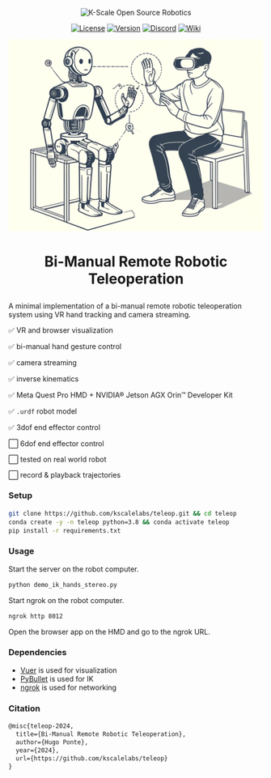 <p align="center">
  <picture>
    <img alt="K-Scale Open Source Robotics" src="https://media.kscale.dev/kscale-open-source-header.png" style="max-width: 100%;">
  </picture>
</p>

<div align="center">

[![License](https://img.shields.io/badge/license-MIT-green)](https://github.com/kscalelabs/onshape/blob/main/LICENSE)
[![Version](https://img.shields.io/pypi/v/kscale-onshape-library)](https://pypi.org/project/kscale-onshape-library/)
[![Discord](https://dcbadge.limes.pink/api/server/k5mSvCkYQh?style=flat)](https://discord.gg/k5mSvCkYQh)
[![Wiki](https://img.shields.io/badge/wiki-humanoids-black)](https://humanoids.wiki)

</div>
<p align="center">
  <picture>
    <source media="(prefers-color-scheme: dark)" srcset="assets/cover.png">
    <img alt="Teleop" src="assets/cover.png" style="max-width: 100%;">
  </picture>
  <br/>
</p>
<h1 align="center">
    <p>Bi-Manual Remote Robotic Teleoperation</p>
</h1>

A minimal implementation of a bi-manual remote robotic teleoperation system using VR hand tracking and camera streaming.

✅ VR and browser visualization

✅ bi-manual hand gesture control

✅ camera streaming

✅ inverse kinematics

✅ Meta Quest Pro HMD + NVIDIA® Jetson AGX Orin™ Developer Kit

✅ `.urdf` robot model

✅ 3dof end effector control

⬜️ 6dof end effector control

⬜️ tested on real world robot

⬜️ record & playback trajectories


### Setup

```bash
git clone https://github.com/kscalelabs/teleop.git && cd teleop
conda create -y -n teleop python=3.8 && conda activate teleop
pip install -r requirements.txt
```

### Usage

Start the server on the robot computer.

```bash
python demo_ik_hands_stereo.py
```

Start ngrok on the robot computer.

```bash
ngrok http 8012
```

Open the browser app on the HMD and go to the ngrok URL.

### Dependencies

- [Vuer](https://github.com/vuer-ai/vuer) is used for visualization
- [PyBullet](https://pybullet.org/wordpress/) is used for IK
- [ngrok](https://ngrok.com/download) is used for networking


### Citation

```
@misc{teleop-2024,
  title={Bi-Manual Remote Robotic Teleoperation},
  author={Hugo Ponte},
  year={2024},
  url={https://github.com/kscalelabs/teleop}
}
```
